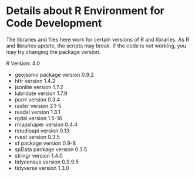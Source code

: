 # Details about R Environment for Code Development

The libraries and files here work for certain versions of R and libraries. As R and libraries update, the scripts may break. If the code is not working, you may try changing the package version.

R Version: 4.0



- geojsonio package version 0.9.2
- httr version 1.4.2
- jsonlite version 1.7.2
- lubridate version 1.7.9
- purrr version 0.3.4
- raster version 3.1-5
- readxl version 1.3.1
- rgdal version 1.5-16
- rmapshaper version 0.4.4
- rstudioapi version 0.13
- rvest version 0.3.5
- sf package version 0.9-8
- spData package version 0.3.5
- stringr version 1.4.0
- tidycensus version 0.9.9.5
- tidyverse version 1.3.0

